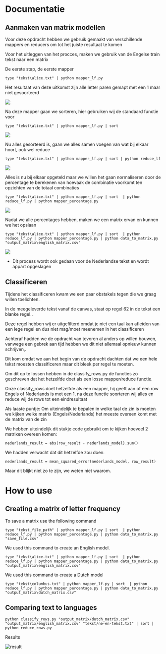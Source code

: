 # Documentatie

## Aanmaken van matrix modellen 
Voor deze opdracht hebben we gebruik gemaakt van verschillende mappers en reducers om tot het juiste resultaat te komen 

Voor het uitleggen van het procces, maken we gebruik van de Engelse train tekst naar een matrix

De eerste stap, de eerste mapper

```type "tekst\alice.txt" | python mapper_lf.py ```

Het resultaat van deze uitkomst zijn alle letter paren gemapt met een 1 maar niet gesoorteerd

![](https://cdn.discordapp.com/attachments/843175127771775048/843175138140487720/unknown.png)

Na deze mapper gaan we sorteren, hier gebruiken wij de standaard functie voor

```type "tekst\alice.txt" | python mapper_lf.py | sort```

![](https://cdn.discordapp.com/attachments/843175127771775048/843175498791649310/unknown.png)

Nu alles gesorteerd is, gaan we alles samen voegen van wat bij elkaar hoort, ook wel reduce

```type "tekst\alice.txt" | python mapper_lf.py | sort | python reduce_lf```

![](https://cdn.discordapp.com/attachments/843175127771775048/843175859241746512/unknown.png)

Alles is nu bij elkaar opgeteld maar we willen het gaan normaliseren door de percentage te berekenen van hoevaak de combinatie voorkomt ten opzichten van de totaal combinaties

```type "tekst\alice.txt" | python mapper_lf.py | sort  | python reduce_lf.py | python mapper_percentage.py```

![](https://cdn.discordapp.com/attachments/843175127771775048/843176353775616090/unknown.png)

Nadat we alle percentages hebben, maken we een matrix ervan en kunnen we het opslaan

```type "tekst\alice.txt" | python mapper_lf.py | sort  | python reduce_lf.py | python mapper_percentage.py | python data_to_matrix.py "output_matrix\english_matrix.csv"```

![](https://cdn.discordapp.com/attachments/843175127771775048/843177561663733850/unknown.png)

* Dit process wordt ook gedaan voor de Nederlandse tekst en wordt appart opgeslagen

## Classificeren

Tijdens het classificeren kwam we een paar obstakels tegen die we graag willen toelichten.

In de meegeleverde tekst vanaf de canvas, staat op regel 62 in de tekst een blanke regel..

Deze regel hebben wij er uitgefilterd omdat je niet een taal kan afleiden van een lege regel en dus niet mag/moet meenemen in het classificeren

Achteraf hadden we de opdracht van tevoren al anders op willen bouwen, vanwege een gebrek aan tijd hebben we dit niet allemaal opnieuw kunnen schrijven,.

Dit kom omdat we aan het begin van de opdracht dachten dat we een hele tekst moesten classificeren maar dit bleek per regel te moeten.

Om dit op te lossen hebben in de classify_rows.py de functies zo geschreven dat het hetzelfde doet als een losse mapper/reduce functie.

Onze classify_rows doet hetzelfde als een mapper, hij geeft aan of een row Engels of Nederlands is met een 1, na deze functie soorteren wij alles en reduce wij de rows tot een eindresultaat

Als laaste puntje: 
Om uiteindelijk te bepalen in welke taal de zin is moeten we kijken welke matrix (Engels/Nederlands) het meeste overeen komt met de matrix van de zin

We hebben uiteindelijk dit stukje code gebruikt om te kijken hoeveel 2 matrixen overeen komen:
```
nederlands_result = abs(row_result - nederlands_model).sum()
```
We hadden verwacht dat dit hetzelfde zou doen:
```
nederlands_result = mean_squared_error(nederlands_model, row_result)
```
Maar dit blijkt niet zo te zijn, we weten niet waarom.

# How to use

## Creating a matrix of letter frequency

To save a matrix use the following command
````
type "tekst_file_path" | python mapper_lf.py | sort  | python reduce_lf.py | python mapper_percentage.py | python data_to_matrix.py "save_file.csv"
````

We used this command to create an English model.
```
type "tekst\alice.txt" | python mapper_lf.py | sort  | python reduce_lf.py | python mapper_percentage.py | python data_to_matrix.py "output_matrix\english_matrix.csv"
```

We used this command to create a Dutch model
```
type "tekst\columbus.txt" | python mapper_lf.py | sort  | python reduce_lf.py | python mapper_percentage.py | python data_to_matrix.py "output_matrix\dutch_matrix.csv"
```

## Comparing text to languages

```
python classify_rows.py "output_matrix/dutch_matrix.csv" "output_matrix/english_matrix.csv" "tekst/ne-en-tekst.txt" | sort | python reduce_rows.py
```
Results

![result](https://cdn.discordapp.com/attachments/843175127771775048/843179796200423434/unknown.png)


